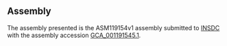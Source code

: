 

Assembly
--------

The assembly presented is the ASM119154v1 assembly submitted to
[INSDC](http://www.insdc.org) with the assembly accession
[GCA\_001191545.1](http://www.ebi.ac.uk/ena/data/view/GCA_001191545.1).
